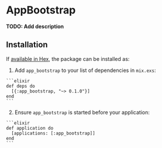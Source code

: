 # AppBootstrap

**TODO: Add description**

## Installation

If [available in Hex](https://hex.pm/docs/publish), the package can be installed as:

  1. Add `app_bootstrap` to your list of dependencies in `mix.exs`:

    ```elixir
    def deps do
      [{:app_bootstrap, "~> 0.1.0"}]
    end
    ```

  2. Ensure `app_bootstrap` is started before your application:

    ```elixir
    def application do
      [applications: [:app_bootstrap]]
    end
    ```

